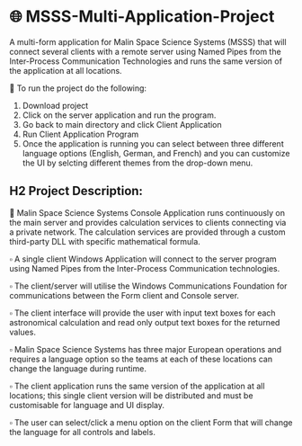 # :globe_with_meridians: MSSS-Multi-Application-Project
A multi-form application for Malin Space Science Systems (MSSS) that will connect several clients with a remote server using Named Pipes from the Inter-Process Communication Technologies and runs the same version of the application at all locations. 

:dart: To run the project do the following:
1. Download project
2. Click on the server application and run the program.
3. Go back to main directory and click Client Application
4. Run Client Application Program
5. Once the application is running you can select between three different language options (English, German, and French) and you can customize the UI by selcting different themes from the drop-down menu.

## H2 Project Description:

:pushpin: Malin Space Science Systems Console Application runs continuously on the main server and provides calculation services to clients connecting via a private network. The calculation services are provided through a custom third-party DLL with specific mathematical formula.

:white_small_square: A single client Windows Application will connect to the server program using Named Pipes from the Inter-Process Communication technologies. 

:white_small_square: The client/server will utilise the Windows Communications Foundation for communications between the Form client and Console server. 

:white_small_square: The client interface will provide the user with input text boxes for each astronomical calculation and read only output text boxes for the returned values. 

:white_small_square: Malin Space Science Systems has three major European operations and requires a language option so the teams at each of these locations can change the language during runtime. 

:white_small_square: The client application runs the same version of the application at all locations; this single client version will be distributed and must be customisable for language and UI display. 


:white_small_square: The user can select/click a menu option on the client Form that will change the language for all controls and labels. 

